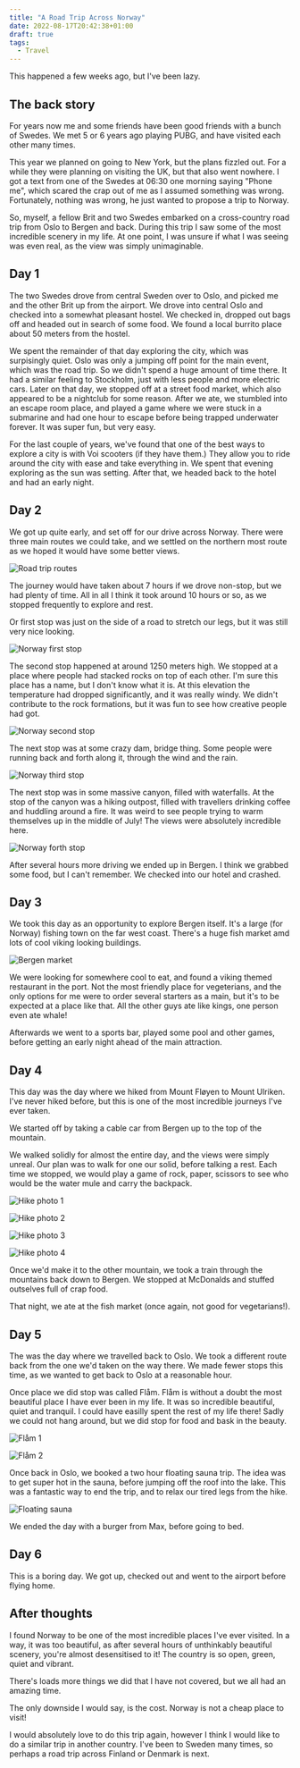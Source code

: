 ```yaml
---
title: "A Road Trip Across Norway"
date: 2022-08-17T20:42:38+01:00
draft: true
tags:
  - Travel
---
```


This happened a few weeks ago, but I've been lazy. 

## The back story

For years now me and some friends have been good friends with a bunch of Swedes. We met 5 or 6 years ago playing PUBG, and have visited each other many times.

This year we planned on going to New York, but the plans fizzled out. For a while they were planning on visiting the UK, but that also went nowhere. I got a text from one of the Swedes at 06:30 one morning saying "Phone me", which scared the crap out of me as I assumed something was wrong. Fortunately, nothing was wrong, he just wanted to propose a trip to Norway.

So, myself, a fellow Brit and two Swedes embarked on a cross-country road trip from Oslo to Bergen and back. During this trip I saw some of the most incredible scenery in my life. At one point, I was unsure if what I was seeing was even real, as the view was simply unimaginable.

## Day 1

The two Swedes drove from central Sweden over to Oslo, and picked me and the other Brit up from the airport. We drove into central Oslo and checked into a somewhat pleasant hostel. We checked in, dropped out bags off and headed out in search of some food. We found a local burrito place about 50 meters from the hostel.

We spent the remainder of that day exploring the city, which was surpisingly quiet. Oslo was only a jumping off point for the main event, which was the road trip. So we didn't spend a huge amount of time there. It had a similar feeling to Stockholm, just with less people and more electric cars. Later on that day, we stopped off at a street food market, which also appeared to be a nightclub for some reason. After we ate, we stumbled into an escape room place, and played a game where we were stuck in a submarine and had one hour to escape before being trapped underwater forever. It was super fun, but very easy.

For the last couple of years, we've found that one of the best ways to explore a city is with Voi scooters (if they have them.) They allow you to ride around the city with ease and take everything in. We spent that evening exploring as the sun was setting. After that, we headed back to the hotel and had an early night.

## Day 2

We got up quite early, and set off for our drive across Norway. There were three main routes we could take, and we settled on the northern most route as we hoped it would have some better views. 

![Road trip routes](/images/road-trip-routes.jpg "The three main routes to get across Norway.")

The journey would have taken about 7 hours if we drove non-stop, but we had plenty of time. All in all I think it took around 10 hours or so, as we stopped frequently to explore and rest. 

Or first stop was just on the side of a road to stretch our legs, but it was still very nice looking.

![Norway first stop](/images/norway-first-stop.jpg "Pretty good for a random stop")

The second stop happened at around 1250 meters high. We stopped at a place where people had stacked rocks on top of each other. I'm sure this place has a name, but I don't know what it is. At this elevation the temperature had dropped significantly, and it was really windy. We didn't contribute to the rock formations, but it was fun to see how creative people had got.

![Norway second stop](/images/norway-second-stop.jpg "Rocks stacked on top of eachother")

The next stop was at some crazy dam, bridge thing. Some people were running back and forth along it, through the wind and the rain.

![Norway third stop](/images/norway-third-stop.jpg "I wonder how long this actually is?")

The next stop was in some massive canyon, filled with waterfalls. At the stop of the canyon was a hiking outpost, filled with travellers drinking coffee and huddling around a fire. It was weird to see people trying to warm themselves up in the middle of July! The views were absolutely incredible here.

![Norway forth stop](/images/norway-forth-stop.jpg "A foggy, cloudy canyon with a waterfall")

After several hours more driving we ended up in Bergen. I think we grabbed some food, but I can't remember. We checked into our hotel and crashed.

## Day 3

We took this day as an opportunity to explore Bergen itself. It's a large (for Norway) fishing town on the far west coast. There's a huge fish market amd lots of cool viking looking buildings. 

![Bergen market](/images/bergen-market.jpg "The Bergen fish market, with the hills and mountains in the background")

We were looking for somewhere cool to eat, and found a viking themed restaurant in the port. Not the most friendly place for vegeterians, and the only options for me were to order several starters as a main, but it's to be expected at a place like that. All the other guys ate like kings, one person even ate whale!

Afterwards we went to a sports bar, played some pool and other games, before getting an early night ahead of the main attraction.

## Day 4

This day was the day where we hiked from Mount Fløyen to Mount Ulriken. I've never hiked before, but this is one of the most incredible journeys I've ever taken.

We started off by taking a cable car from Bergen up to the top of the mountain.

We walked solidly for almost the entire day, and the views were simply unreal. Our plan was to walk for one our solid, before talking a rest. Each time we stopped, we would play a game of rock, paper, scissors to see who would be the water mule and carry the backpack.

![Hike photo 1](/images/hike-1.jpg "A lake with Bergen in the background")

![Hike photo 2](/images/hike-2.jpg "Lots of trees, hills and grass")

![Hike photo 3](/images/hike-3.jpg "Bergen again, I think")

![Hike photo 4](/images/hike-4.jpg "A waterfall, running into another big lake")

Once we'd make it to the other mountain, we took a train through the mountains back down to Bergen. We stopped at McDonalds and stuffed outselves full of crap food.

That night, we ate at the fish market (once again, not good for vegetarians!).

## Day 5

The was the day where we travelled back to Oslo. We took a different route back from the one we'd taken on the way there. We made fewer stops this time, as we wanted to get back to Oslo at a reasonable hour.

Once place we did stop was called Flåm. Flåm is without a doubt the most beautiful place I have ever been in my life. It was so incredible beautiful, quiet and tranquil. I could have easilly spent the rest of my life there! Sadly we could not hang around, but we did stop for food and bask in the beauty.

![Flåm 1](/images/flam-1.jpg "My shitty photography skills do it no justice")

![Flåm 2](/images/flam-2.jpg "The water was a crazy light blue colour with fish swimming around")

Once back in Oslo, we booked a two hour floating sauna trip. The idea was to get super hot in the sauna, before jumping off the roof into the lake. This was a fantastic way to end the trip, and to relax our tired legs from the hike.

![Floating sauna](/images/floating-sauna.jpg "Inside the floating sauna")

We ended the day with a burger from Max, before going to bed.

## Day 6

This is a boring day. We got up, checked out and went to the airport before flying home.

## After thoughts

I found Norway to be one of the most incredible places I've ever visited. In a way, it was too beautiful, as after several hours of unthinkably beautiful scenery, you're almost desensitised to it! The country is so open, green, quiet and vibrant.

There's loads more things we did that I have not covered, but we all had an amazing time.

The only downside I would say, is the cost. Norway is not a cheap place to visit!

I would absolutely love to do this trip again, however I think I would like to do a similar trip in another country. I've been to Sweden many times, so perhaps a road trip across Finland or Denmark is next.

